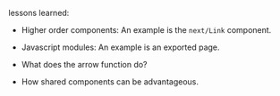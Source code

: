 lessons learned:

- Higher order components: An example is the `next/Link` component.
- Javascript modules: An example is an exported page.

- What does the arrow function do?

- How shared components can be advantageous.